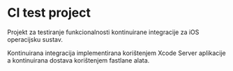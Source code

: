 # CI test project

Projekt za testiranje funkcionalnosti kontinuirane integracije za iOS operacijsku sustav.

Kontinuirana integracija implementirana korištenjem Xcode Server aplikacije a kontinuirana dostava korištenjem fastlane alata.
